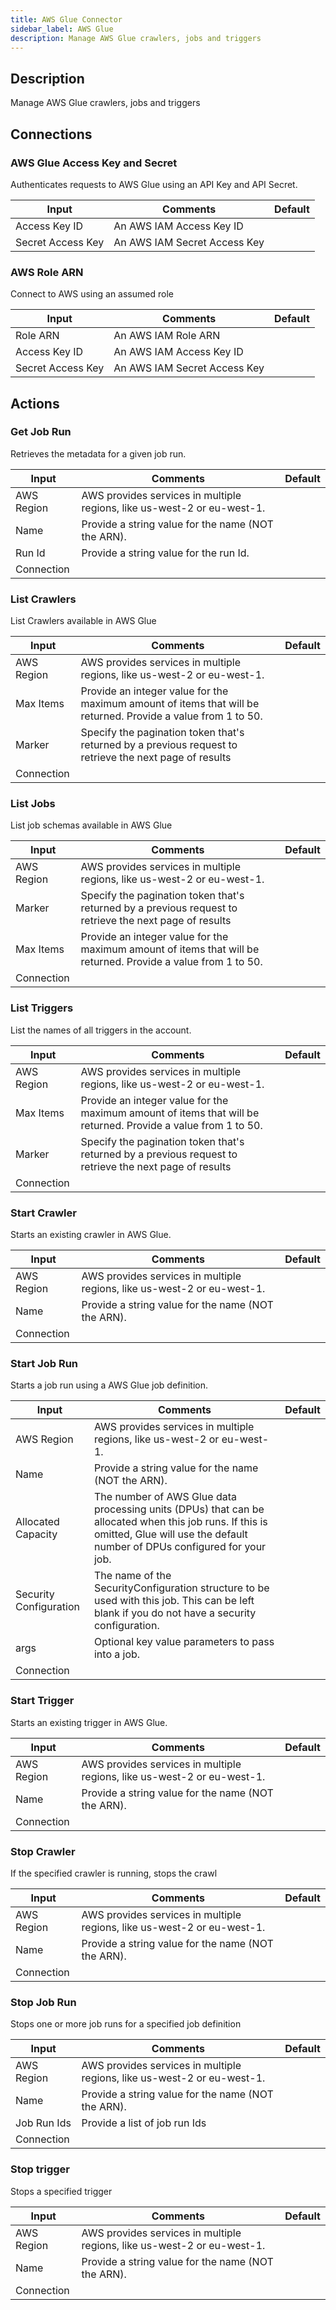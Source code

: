 ```yaml
---
title: AWS Glue Connector
sidebar_label: AWS Glue
description: Manage AWS Glue crawlers, jobs and triggers
---
```


## Description

Manage AWS Glue crawlers, jobs and triggers

## Connections

### AWS Glue Access Key and Secret

Authenticates requests to AWS Glue using an API Key and API Secret.

| Input             | Comments                     | Default |
| ----------------- | ---------------------------- | ------- |
| Access Key ID     | An AWS IAM Access Key ID     |         |
| Secret Access Key | An AWS IAM Secret Access Key |         |

### AWS Role ARN

Connect to AWS using an assumed role

| Input             | Comments                     | Default |
| ----------------- | ---------------------------- | ------- |
| Role ARN          | An AWS IAM Role ARN          |         |
| Access Key ID     | An AWS IAM Access Key ID     |         |
| Secret Access Key | An AWS IAM Secret Access Key |         |

## Actions

### Get Job Run

Retrieves the metadata for a given job run.

| Input      | Comments                                                                | Default |
| ---------- | ----------------------------------------------------------------------- | ------- |
| AWS Region | AWS provides services in multiple regions, like us-west-2 or eu-west-1. |         |
| Name       | Provide a string value for the name (NOT the ARN).                      |         |
| Run Id     | Provide a string value for the run Id.                                  |         |
| Connection |                                                                         |         |

### List Crawlers

List Crawlers available in AWS Glue

| Input      | Comments                                                                                                      | Default |
| ---------- | ------------------------------------------------------------------------------------------------------------- | ------- |
| AWS Region | AWS provides services in multiple regions, like us-west-2 or eu-west-1.                                       |         |
| Max Items  | Provide an integer value for the maximum amount of items that will be returned. Provide a value from 1 to 50. |         |
| Marker     | Specify the pagination token that's returned by a previous request to retrieve the next page of results       |         |
| Connection |                                                                                                               |         |

### List Jobs

List job schemas available in AWS Glue

| Input      | Comments                                                                                                      | Default |
| ---------- | ------------------------------------------------------------------------------------------------------------- | ------- |
| AWS Region | AWS provides services in multiple regions, like us-west-2 or eu-west-1.                                       |         |
| Marker     | Specify the pagination token that's returned by a previous request to retrieve the next page of results       |         |
| Max Items  | Provide an integer value for the maximum amount of items that will be returned. Provide a value from 1 to 50. |         |
| Connection |                                                                                                               |         |

### List Triggers

List the names of all triggers in the account.

| Input      | Comments                                                                                                      | Default |
| ---------- | ------------------------------------------------------------------------------------------------------------- | ------- |
| AWS Region | AWS provides services in multiple regions, like us-west-2 or eu-west-1.                                       |         |
| Max Items  | Provide an integer value for the maximum amount of items that will be returned. Provide a value from 1 to 50. |         |
| Marker     | Specify the pagination token that's returned by a previous request to retrieve the next page of results       |         |
| Connection |                                                                                                               |         |

### Start Crawler

Starts an existing crawler in AWS Glue.

| Input      | Comments                                                                | Default |
| ---------- | ----------------------------------------------------------------------- | ------- |
| AWS Region | AWS provides services in multiple regions, like us-west-2 or eu-west-1. |         |
| Name       | Provide a string value for the name (NOT the ARN).                      |         |
| Connection |                                                                         |         |

### Start Job Run

Starts a job run using a AWS Glue job definition.

| Input                  | Comments                                                                                                                                                                            | Default |
| ---------------------- | ----------------------------------------------------------------------------------------------------------------------------------------------------------------------------------- | ------- |
| AWS Region             | AWS provides services in multiple regions, like us-west-2 or eu-west-1.                                                                                                             |         |
| Name                   | Provide a string value for the name (NOT the ARN).                                                                                                                                  |         |
| Allocated Capacity     | The number of AWS Glue data processing units (DPUs) that can be allocated when this job runs. If this is omitted, Glue will use the default number of DPUs configured for your job. |         |
| Security Configuration | The name of the SecurityConfiguration structure to be used with this job. This can be left blank if you do not have a security configuration.                                       |         |
| args                   | Optional key value parameters to pass into a job.                                                                                                                                   |         |
| Connection             |                                                                                                                                                                                     |         |

### Start Trigger

Starts an existing trigger in AWS Glue.

| Input      | Comments                                                                | Default |
| ---------- | ----------------------------------------------------------------------- | ------- |
| AWS Region | AWS provides services in multiple regions, like us-west-2 or eu-west-1. |         |
| Name       | Provide a string value for the name (NOT the ARN).                      |         |
| Connection |                                                                         |         |

### Stop Crawler

If the specified crawler is running, stops the crawl

| Input      | Comments                                                                | Default |
| ---------- | ----------------------------------------------------------------------- | ------- |
| AWS Region | AWS provides services in multiple regions, like us-west-2 or eu-west-1. |         |
| Name       | Provide a string value for the name (NOT the ARN).                      |         |
| Connection |                                                                         |         |

### Stop Job Run

Stops one or more job runs for a specified job definition

| Input       | Comments                                                                | Default |
| ----------- | ----------------------------------------------------------------------- | ------- |
| AWS Region  | AWS provides services in multiple regions, like us-west-2 or eu-west-1. |         |
| Name        | Provide a string value for the name (NOT the ARN).                      |         |
| Job Run Ids | Provide a list of job run Ids                                           |         |
| Connection  |                                                                         |         |

### Stop trigger

Stops a specified trigger

| Input      | Comments                                                                | Default |
| ---------- | ----------------------------------------------------------------------- | ------- |
| AWS Region | AWS provides services in multiple regions, like us-west-2 or eu-west-1. |         |
| Name       | Provide a string value for the name (NOT the ARN).                      |         |
| Connection |                                                                         |         |
